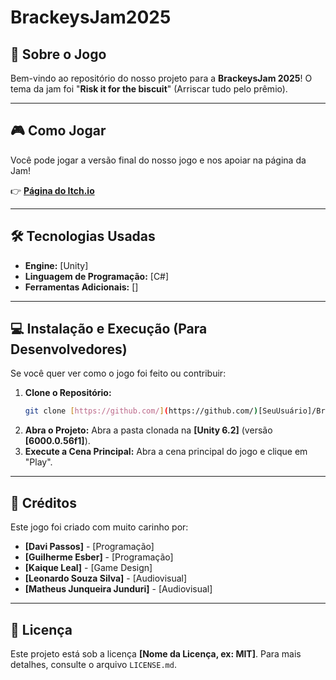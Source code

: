 # BrackeysJam2025

## 🎲 Sobre o Jogo

Bem-vindo ao repositório do nosso projeto para a **BrackeysJam 2025**! O tema da jam foi "**Risk it for the biscuit**" (Arriscar tudo pelo prêmio).

---

## 🎮 Como Jogar

Você pode jogar a versão final do nosso jogo e nos apoiar na página da Jam!

👉 [**Página do Itch.io**](https://itch.io/jam/brackeys-14/entries)

---

## 🛠️ Tecnologias Usadas

* **Engine:** [Unity]
* **Linguagem de Programação:** [C#]
* **Ferramentas Adicionais:** []

---

## 💻 Instalação e Execução (Para Desenvolvedores)

Se você quer ver como o jogo foi feito ou contribuir:

1.  **Clone o Repositório:**
    ```bash
    git clone [https://github.com/](https://github.com/)[SeuUsuário]/BrackeysJam2025.git
    ```
2.  **Abra o Projeto:**
    Abra a pasta clonada na **[Unity 6.2]** (versão **[6000.0.56f1]**).
3.  **Execute a Cena Principal:**
    Abra a cena principal do jogo e clique em "Play".

---

## 🤝 Créditos

Este jogo foi criado com muito carinho por:

* **[Davi Passos]** - [Programação]
* **[Guilherme Esber]** - [Programação]
* **[Kaique Leal]** - [Game Design]
* **[Leonardo Souza Silva]** - [Audiovisual]
* **[Matheus Junqueira Junduri]** - [Audiovisual]

---

## 📄 Licença

Este projeto está sob a licença **[Nome da Licença, ex: MIT]**. Para mais detalhes, consulte o arquivo `LICENSE.md`.
